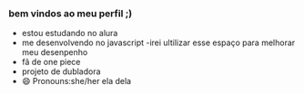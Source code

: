 ### bem vindos ao meu perfil ;) 

- estou estudando no alura
- me desenvolvendo no javascript
-irei ultilizar esse espaço para melhorar meu desenpenho
- fã de one piece
- projeto de dubladora
- 😄 Pronouns:she/her ela dela 

